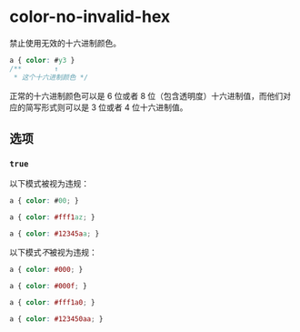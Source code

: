 # color-no-invalid-hex

禁止使用无效的十六进制颜色。

```css
a { color: #y3 }
/**        ↑
 * 这个十六进制颜色 */
```

正常的十六进制颜色可以是 6 位或者 8 位（包含透明度）十六进制值，而他们对应的简写形式则可以是 3 位或者 4 位十六进制值。

## 选项

### `true`

以下模式被视为违规：

```css
a { color: #00; }
```

```css
a { color: #fff1az; }
```

```css
a { color: #12345aa; }
```

以下模式*不*被视为违规：

```css
a { color: #000; }
```

```css
a { color: #000f; }
```

```css
a { color: #fff1a0; }
```

```css
a { color: #123450aa; }
```
